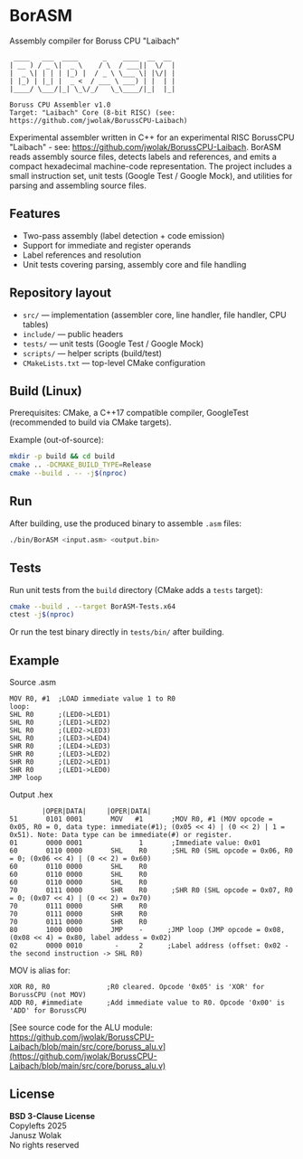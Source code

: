 # BorASM
Assembly compiler for Boruss CPU "Laibach"

```
 ____   ___  ____      _    ____  __  __ 
| __ ) / _ \|  _ \    / \  / ___||  \/  |
|  _ \| | | | |_) |  / _ \ \___ \| |\/| |
| |_) | |_| |  _ <  / ___ \ ___) | |  | |
|____/ \___/|_| \_\/_/   \_\____/|_|  |_|

Boruss CPU Assembler v1.0 
Target: "Laibach" Core (8-bit RISC) (see: https://github.com/jwolak/BorussCPU-Laibach)
```

Experimental assembler written in C++ for an experimental RISC BorussCPU "Laibach" - see: https://github.com/jwolak/BorussCPU-Laibach. BorASM reads assembly source files, detects labels and references, and emits a compact hexadecimal machine-code representation. The project includes a small instruction set, unit tests (Google Test / Google Mock), and utilities for parsing and assembling source files.

## Features

- Two-pass assembly (label detection + code emission)
- Support for immediate and register operands
- Label references and resolution
- Unit tests covering parsing, assembly core and file handling

## Repository layout

- `src/` — implementation (assembler core, line handler, file handler, CPU tables)
- `include/` — public headers
- `tests/` — unit tests (Google Test / Google Mock)
- `scripts/` — helper scripts (build/test)
- `CMakeLists.txt` — top-level CMake configuration

## Build (Linux)

Prerequisites: CMake, a C++17 compatible compiler, GoogleTest (recommended to build via CMake targets).

Example (out-of-source):

```bash
mkdir -p build && cd build
cmake .. -DCMAKE_BUILD_TYPE=Release
cmake --build . -- -j$(nproc)
```

## Run

After building, use the produced binary to assemble `.asm` files:

```bash
./bin/BorASM <input.asm> <output.bin>
```

## Tests

Run unit tests from the `build` directory (CMake adds a `tests` target):

```bash
cmake --build . --target BorASM-Tests.x64
ctest -j$(nproc)
```

Or run the test binary directly in `tests/bin/` after building.

## Example

Source .asm
```
MOV R0, #1  ;LOAD immediate value 1 to R0
loop:
SHL R0      ;(LED0->LED1)
SHL R0      ;(LED1->LED2)
SHL R0      ;(LED2->LED3)
SHL R0      ;(LED3->LED4)
SHR R0      ;(LED4->LED3)
SHR R0      ;(LED3->LED2)
SHR R0      ;(LED2->LED1)
SHR R0      ;(LED1->LED0)
JMP loop
```
Output .hex

```
        |OPER|DATA|     |OPER|DATA|
51       0101 0001       MOV   #1       ;MOV R0, #1 (MOV opcode = 0x05, R0 = 0, data type: immediate(#1); (0x05 << 4) | (0 << 2) | 1 = 0x51). Note: Data type can be immediate(#) or register.
01       0000 0001              1       ;Immediate value: 0x01
60       0110 0000       SHL    R0      ;SHL R0 (SHL opcode = 0x06, R0 = 0; (0x06 << 4) | (0 << 2) = 0x60)
60       0110 0000       SHL    R0
60       0110 0000       SHL    R0
60       0110 0000       SHL    R0
70       0111 0000       SHR    R0      ;SHR R0 (SHL opcode = 0x07, R0 = 0; (0x07 << 4) | (0 << 2) = 0x70)
70       0111 0000       SHR    R0
70       0111 0000       SHR    R0
70       0111 0000       SHR    R0
80       1000 0000       JMP    -      ;JMP loop (JMP opcode = 0x08, (0x08 << 4) = 0x80, label addess = 0x02)
02       0000 0010        -     2      ;Label address (offset: 0x02 - the second instruction -> SHL R0)
```
MOV is alias for:
```
XOR R0, R0              ;R0 cleared. Opcode '0x05' is 'XOR' for BorussCPU (not MOV)
ADD R0, #immediate      ;Add immediate value to R0. Opcode '0x00' is 'ADD' for BorussCPU
```
[See source code for the ALU module: https://github.com/jwolak/BorussCPU-Laibach/blob/main/src/core/boruss_alu.v](https://github.com/jwolak/BorussCPU-Laibach/blob/main/src/core/boruss_alu.v)

## License

**BSD 3-Clause License**
<br/>Copylefts 2025
<br/>Janusz Wolak
<br/>No rights reserved


